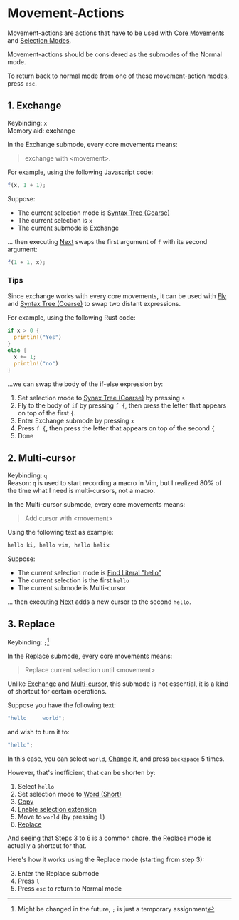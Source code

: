 # Movement-Actions

Movement-actions are actions that have to be used with [Core Movements](./core-movements.md) and [Selection Modes](./selection-modes/index.md).

Movement-actions should be considered as the submodes of the Normal mode.

To return back to normal mode from one of these movement-action modes, press `esc`.

## 1. Exchange

Keybinding: `x`  
Memory aid: e**x**change

In the Exchange submode, every core movements means:

> exchange with \<movement\>.

For example, using the following Javascript code:

```js
f(x, 1 + 1);
```

Suppose:

- The current selection mode is [Syntax Tree (Coarse)][1]
- The current selection is `x`
- The current submode is Exchange

... then executing [Next][2] swaps the first argument of `f` with its second argument:

```js
f(1 + 1, x);
```

### Tips

Since exchange works with every core movements, it can be used with [Fly](./core-movements.md#fly) and [Syntax Tree (Coarse)][1] to swap two distant expressions.

For example, using the following Rust code:

```rs
if x > 0 {
  println!("Yes")
}
else {
  x += 1;
  println!("no")
}
```

...we can swap the body of the if-else expression by:

1. Set selection mode to [Synax Tree (Coarse)][1] by pressing `s`
2. Fly to the body of `if` by pressing `f {`, then press the letter that appears on top of the first `{`.
3. Enter Exchange submode by pressing `x`
4. Press `f {`, then press the letter that appears on top of the second `{`
5. Done

## 2. Multi-cursor

Keybinding: `q`  
Reason: `q` is used to start recording a macro in Vim, but I realized 80% of the time what I need is multi-cursors, not a macro.

In the Multi-cursor submode, every core movements means:

> Add cursor with \<movement\>

Using the following text as example:

```txt
hello ki, hello vim, hello helix
```

Suppose:

- The current selection mode is [Find Literal "hello"](./selection-modes/native-global/text-search.md#1-literal)
- The current selection is the first `hello`
- The current submode is Multi-cursor

... then executing [Next][2] adds a new cursor to the second `hello`.

## 3. Replace

Keybinding: `;`[^1]

In the Replace submode, every core movements means:

> Replace current selection until \<movement\>

Unlike [Exchange](#1-exchange) and [Multi-cursor](#2-multi-cursor), this submode is not essential, it is a kind of shortcut for certain operations.

Suppose you have the following text:

```js
"hello     world";
```

and wish to turn it to:

```js
"hello";
```

In this case, you can select `world`, [Change](./actions/index.md#change) it, and press `backspace` 5 times.

However, that's inefficient, that can be shorten by:

1. Select `hello`
1. Set selection mode to [Word (Short)](./selection-modes/regex-based.md#word-short)
1. [Copy](./actions/index.md#copy)
1. [Enable selection extension](./actions/index.md#visual)
1. Move to `world` (by pressing `l`)
1. [Replace](./actions/index.md#replace)

And seeing that Steps 3 to 6 is a common chore, the Replace mode is actually a shortcut for that.

Here's how it works using the Replace mode (starting from step 3):

3. Enter the Replace submode
4. Press `l`
5. Press `esc` to return to Normal mode

[^1]: Might be changed in the future, `;` is just a temporary assignment
[^2]:
    The rigorous readers might have notice similarity of the Replace submode
    with the [Raise](./actions/index.md#raise) action, that is in fact the case,
    under the hood, Raise is but a specialized version of the Replace mode which
    only executes the [Up](./core-movements.md#updown) movement.

[1]: ./selection-modes/syntax-tree-based.md#syntax-tree-coarse
[2]: ./core-movements.md#previousnext

